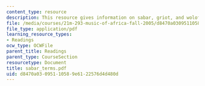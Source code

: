 ```yaml
---
content_type: resource
description: This resource gives information on sabar, griot, and wolof.
file: /media/courses/21m-293-music-of-africa-fall-2005/d8470a03095110589e6122576d4d480d_sabar_terms.pdf
file_type: application/pdf
learning_resource_types:
- Readings
ocw_type: OCWFile
parent_title: Readings
parent_type: CourseSection
resourcetype: Document
title: sabar_terms.pdf
uid: d8470a03-0951-1058-9e61-22576d4d480d
---
```


